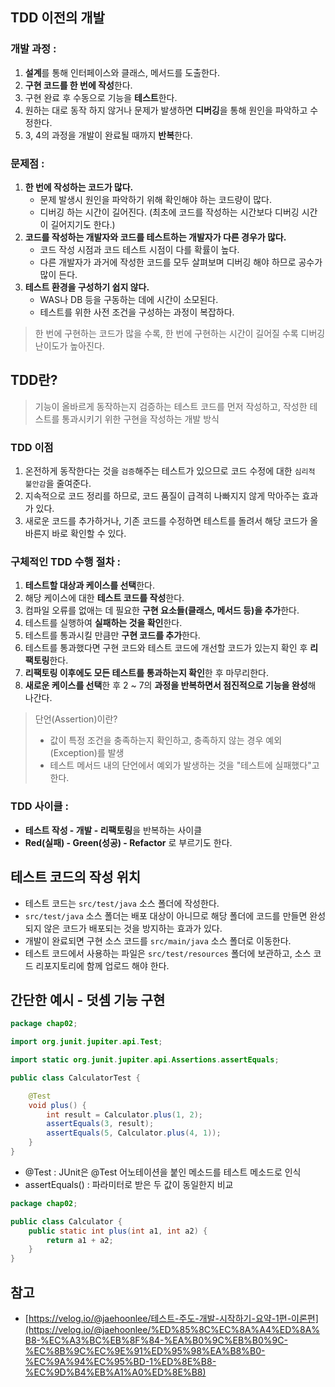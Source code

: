 ## TDD 이전의 개발

### 개발 과정 :

1. **설계**를 통해 인터페이스와 클래스, 메서드를 도출한다.
2. **구현 코드를 한 번에 작성**한다.
3. 구현 완료 후 수동으로 기능을 **테스트**한다.
4. 원하는 대로 동작 하지 않거나 문제가 발생하면 **디버깅**을 통해 원인을 파악하고 수정한다.
5. 3, 4의 과정을 개발이 완료될 때까지 **반복**한다.

### 문제점 :

1. **한 번에 작성하는 코드가 많다.**
    - 문제 발생시 원인을 파악하기 위해 확인해야 하는 코드량이 많다.
    - 디버깅 하는 시간이 길어진다. (최초에 코드를 작성하는 시간보다 디버깅 시간이 길어지기도 한다.)
2. **코드를 작성하는 개발자와 코드를 테스트하는 개발자가 다른 경우가 많다.**
    - 코드 작성 시점과 코드 테스트 시점이 다를 확률이 높다.
    - 다른 개발자가 과거에 작성한 코드를 모두 살펴보며 디버깅 해야 하므로 공수가 많이 든다.
3. **테스트 환경을 구성하기 쉽지 않다.**
    - WAS나 DB 등을 구동하는 데에 시간이 소모된다.
    - 테스트를 위한 사전 조건을 구성하는 과정이 복잡하다.


> 한 번에 구현하는 코드가 많을 수록, 한 번에 구현하는 시간이 길어질 수록 디버깅 난이도가 높아진다.
>

## TDD란?

> 기능이 올바르게 동작하는지 검증하는 테스트 코드를 먼저 작성하고, 작성한 테스트를 통과시키기 위한 구현을 작성하는 개발 방식
>

### TDD 이점

1. 온전하게 동작한다는 것을 `검증`해주는 테스트가 있으므로 코드 수정에 대한 `심리적 불안감`을 줄여준다.
2. 지속적으로 코드 정리를 하므로, 코드 품질이 급격히 나빠지지 않게 막아주는 효과가 있다.
3. 새로운 코드를 추가하거나, 기존 코드를 수정하면 테스트를 돌려서 해당 코드가 올바른지 바로 확인할 수 있다.

### **구체적인 TDD 수행 절차** :

1. **테스트할 대상과 케이스를 선택**한다.
2. 해당 케이스에 대한 **테스트 코드를 작성**한다.
3. 컴파일 오류를 없애는 데 필요한 **구현 요소들(클래스, 메서드 등)을 추가**한다.
4. 테스트를 실행하여 **실패하는 것을 확인**한다.
5. 테스트를 통과시킬 만큼만 **구현 코드를 추가**한다.
6. 테스트를 통과했다면 구현 코드와 테스트 코드에 개선할 코드가 있는지 확인 후 **리팩토링**한다.
7. **리팩토링 이후에도 모든 테스트를 통과하는지 확인**한 후 마무리한다.
8. **새로운 케이스를 선택**한 후 2 ~ 7의 **과정을 반복하면서 점진적으로 기능을 완성**해 나간다.

> 단언(Assertion)이란? <br>
> - 값이 특정 조건을 충족하는지 확인하고, 충족하지 않는 경우 예외(Exception)를 발생
> - 테스트 메서드 내의 단언에서 예외가 발생하는 것을 "테스트에 실패했다"고 한다.
>

### **TDD 사이클 :**

- **테스트 작성 - 개발 - 리팩토링**을 반복하는 사이클
- **Red(실패) - Green(성공) - Refactor** 로 부르기도 한다.

## **테스트 코드의 작성 위치**

- 테스트 코드는 `src/test/java` 소스 폴더에 작성한다.
- `src/test/java` 소스 폴더는 배포 대상이 아니므로 해당 폴더에 코드를 만들면 완성되지 않은 코드가 배포되는 것을 방지하는 효과가 있다.
- 개발이 완료되면 구현 소스 코드를 `src/main/java` 소스 폴더로 이동한다.
- 테스트 코드에서 사용하는 파일은 `src/test/resources` 폴더에 보관하고, 소스 코드 리포지토리에 함께 업로드 해야 한다.

## 간단한 예시 - 덧셈 기능 구현

```java
package chap02;

import org.junit.jupiter.api.Test;

import static org.junit.jupiter.api.Assertions.assertEquals;

public class CalculatorTest {

    @Test
    void plus() {
        int result = Calculator.plus(1, 2);
        assertEquals(3, result);
        assertEquals(5, Calculator.plus(4, 1));
    }
}
```

- @Test : JUnit은 @Test 어노테이션을 붙인 메소드를 테스트 메소드로 인식
- assertEquals() : 파라미터로 받은 두 값이 동일한지 비교

```java
package chap02;

public class Calculator {
    public static int plus(int a1, int a2) {
        return a1 + a2;
    }
}
```

### 

## 참고

- [https://velog.io/@jaehoonlee/테스트-주도-개발-시작하기-요약-1편-이론편](https://velog.io/@jaehoonlee/%ED%85%8C%EC%8A%A4%ED%8A%B8-%EC%A3%BC%EB%8F%84-%EA%B0%9C%EB%B0%9C-%EC%8B%9C%EC%9E%91%ED%95%98%EA%B8%B0-%EC%9A%94%EC%95%BD-1%ED%8E%B8-%EC%9D%B4%EB%A1%A0%ED%8E%B8)
